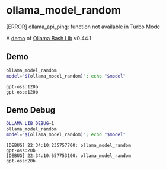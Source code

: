 # ollama_model_random
[ERROR] ollama_api_ping: function not available in Turbo Mode

A [demo](../README.md#demos) of [Ollama Bash Lib](https://github.com/attogram/ollama-bash-lib) v0.44.1

## Demo

```bash
ollama_model_random
model="$(ollama_model_random)"; echo "$model"
```
```
gpt-oss:120b
gpt-oss:120b
```

## Demo Debug

```bash
OLLAMA_LIB_DEBUG=1
ollama_model_random
model="$(ollama_model_random)"; echo "$model"
```
```
[DEBUG] 22:34:10:235757700: ollama_model_random
gpt-oss:20b
[DEBUG] 22:34:10:657753100: ollama_model_random
gpt-oss:20b
```
